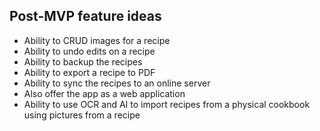 ## Post-MVP feature ideas
- Ability to CRUD images for a recipe
- Ability to undo edits on a recipe
- Ability to backup the recipes
- Ability to export a recipe to PDF
- Ability to sync the recipes to an online server
- Also offer the app as a web application
- Ability to use OCR and AI to import recipes from a physical cookbook using pictures from a recipe

